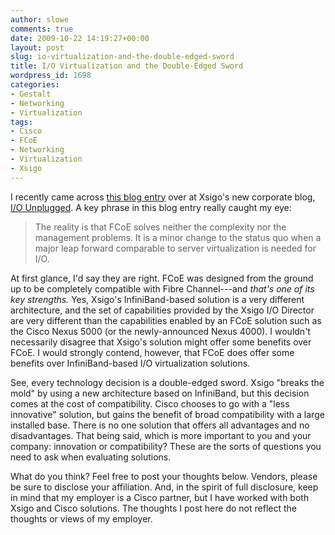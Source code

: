```yaml
---
author: slowe
comments: true
date: 2009-10-22 14:19:27+00:00
layout: post
slug: io-virtualization-and-the-double-edged-sword
title: I/O Virtualization and the Double-Edged Sword
wordpress_id: 1698
categories:
- Gestalt
- Networking
- Virtualization
tags:
- Cisco
- FCoE
- Networking
- Virtualization
- Xsigo
---
```


I recently came across [this blog entry](http://www.xsigo.com/blog/?p=48) over at Xsigo's new corporate blog, [I/O Unplugged](http://www.xsigo.com/blog/). A key phrase in this blog entry really caught my eye:

>The reality is that FCoE solves neither the complexity nor the management problems. It is a minor change to the status quo when a major leap forward comparable to server virtualization is needed for I/O.

At first glance, I'd say they are right. FCoE was designed from the ground up to be completely compatible with Fibre Channel---and _that's one of its key strengths._ Yes, Xsigo's InfiniBand-based solution is a very different architecture, and the set of capabilities provided by the Xsigo I/O Director are very different than the capabilities enabled by an FCoE solution such as the Cisco Nexus 5000 (or the newly-announced Nexus 4000). I wouldn't necessarily disagree that Xsigo's solution might offer some benefits over FCoE. I would strongly contend, however, that FCoE does offer some benefits over InfiniBand-based I/O virtualization solutions.

See, every technology decision is a double-edged sword. Xsigo "breaks the mold" by using a new architecture based on InfiniBand, but this decision comes at the cost of compatibility. Cisco chooses to go with a "less innovative" solution, but gains the benefit of broad compatibility with a large installed base. There is no one solution that offers all advantages and no disadvantages. That being said, which is more important to you and your company: innovation or compatibility? These are the sorts of questions you need to ask when evaluating solutions.

What do you think? Feel free to post your thoughts below. Vendors, please be sure to disclose your affiliation. And, in the spirit of full disclosure, keep in mind that my employer is a Cisco partner, but I have worked with both Xsigo and Cisco solutions. The thoughts I post here do not reflect the thoughts or views of my employer.
